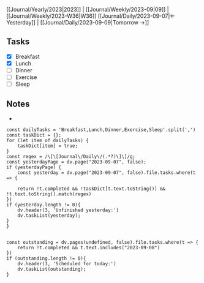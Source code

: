 [[Journal/Yearly/2023|2023]] | [[Journal/Weekly/2023-09|09]] |[[Journal/Weekly/2023-W36|W36]]
[[Journal/Daily/2023-09-07|<- Yesterday]] | [[Journal/Daily/2023-09-09|Tomorrow ->]]

## Tasks
- [x] Breakfast
- [x] Lunch
- [ ] Dinner
- [ ] Exercise
- [ ] Sleep

## Notes
- 
```dataviewjs
const dailyTasks = 'Breakfast,Lunch,Dinner,Exercise,Sleep'.split(',')
const taskDict = {}; 
for (let item of dailyTasks) {
	taskDict[item] = true;
}
const regex = /\[\[Journal\/Daily\/(.*?)\]\]/g;
const yesterdayPage = dv.page("2023-09-07", false);
if (yesterdayPage) {
	const yesterday = dv.page("2023-09-07", false).file.tasks.where(t => {

	return !t.completed && !taskDict[t.text.toString()] && !t.text.toString().match(regex)
})
if (yesterday.length != 0){
	dv.header(3, 'Unfinished yesterday:')
	dv.taskList(yesterday);
}
}


const outstanding = dv.pages(undefined, false).file.tasks.where(t => {
	return !t.completed && t.text.includes("2023-09-08")
})
if (outstanding.length != 0){
	dv.header(3, 'Scheduled for today:')
	dv.taskList(outstanding);
} 

```
